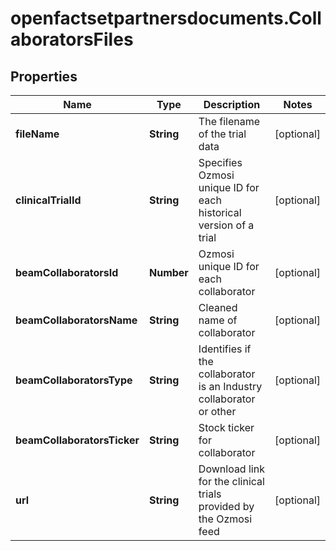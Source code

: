 # openfactsetpartnersdocuments.CollaboratorsFiles

## Properties

Name | Type | Description | Notes
------------ | ------------- | ------------- | -------------
**fileName** | **String** | The filename of the trial data | [optional] 
**clinicalTrialId** | **String** | Specifies Ozmosi unique ID for each historical version of a trial | [optional] 
**beamCollaboratorsId** | **Number** | Ozmosi unique ID for each collaborator | [optional] 
**beamCollaboratorsName** | **String** | Cleaned name of collaborator | [optional] 
**beamCollaboratorsType** | **String** | Identifies if the collaborator is an Industry collaborator or other | [optional] 
**beamCollaboratorsTicker** | **String** | Stock ticker for collaborator | [optional] 
**url** | **String** | Download link for the clinical trials provided by the Ozmosi feed | [optional] 


